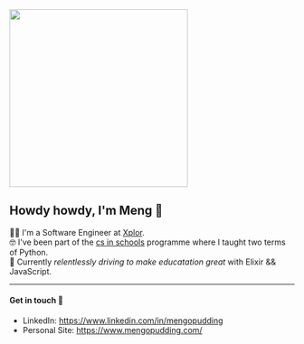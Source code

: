 <img src="https://images8.alphacoders.com/939/939716.png" height="315">

## Howdy howdy, I'm Meng 🤠 
👨‍💻 I'm a Software Engineer at [Xplor](https://ourxplor.com/).<br />
🤓 I've been part of the [cs in schools](https://csinschools.com/) programme where I taught two terms of Python.<br />
🚀 Currently *relentlessly driving to make educatation great* with Elixir && JavaScript.<br />

-------------------------

#### Get in touch 👋
- LinkedIn: https://www.linkedin.com/in/mengopudding <br />
- Personal Site: https://www.mengopudding.com/ <br />
